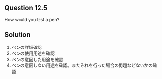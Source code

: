 ## Question 12.5

How would you test a pen?

## Solution

1. ペンの詳細確認
1. ペンの使用用途を確認
1. ペンの意図した用途を確認
1. ペンの意図しない用途を確認。またそれを行った場合の問題などないかの確認